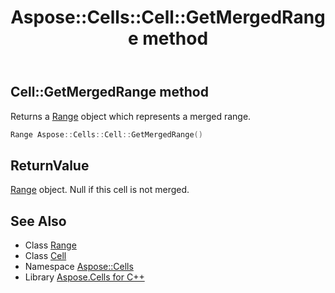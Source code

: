 ﻿---
title: Aspose::Cells::Cell::GetMergedRange method
linktitle: GetMergedRange
second_title: Aspose.Cells for C++ API Reference
description: 'Aspose::Cells::Cell::GetMergedRange method. Returns a Range object which represents a merged range in C++.'
type: docs
weight: 6600
url: /cpp/aspose.cells/cell/getmergedrange/
---
## Cell::GetMergedRange method


Returns a [Range](../../range/) object which represents a merged range.

```cpp
Range Aspose::Cells::Cell::GetMergedRange()
```


## ReturnValue

[Range](../../range/) object. Null if this cell is not merged.

## See Also

* Class [Range](../../range/)
* Class [Cell](../)
* Namespace [Aspose::Cells](../../)
* Library [Aspose.Cells for C++](../../../)
